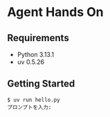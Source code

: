 # Agent Hands On

## Requirements
- Python 3.13.1
- uv 0.5.26

## Getting Started
```
$ uv run hello.py
プロンプトを入力:
```
